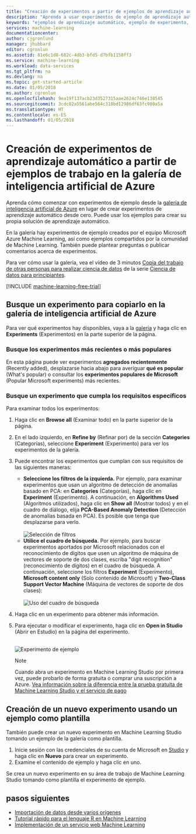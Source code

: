 ```yaml
---
title: "Creación de experimentos a partir de ejemplos de aprendizaje automático - Azure | Microsoft Docs"
description: "Aprenda a usar experimentos de ejemplo de aprendizaje automático para crear nuevos experimentos con la galería de inteligencia artificial de Azure y Azure Machine Learning."
keywords: "ejemplos de aprendizaje automático, ejemplo de experimento, ejemplo de aprendizaje automático, ejemplos de inteligencia artificial"
services: machine-learning
documentationcenter: 
author: cjgronlund
manager: jhubbard
editor: cgronlun
ms.assetid: 81e6c1d8-682c-4db3-bfd5-d7bfb1150ff3
ms.service: machine-learning
ms.workload: data-services
ms.tgt_pltfrm: na
ms.devlang: na
ms.topic: get-started-article
ms.date: 01/05/2018
ms.author: cgronlun
ms.openlocfilehash: 9ea19f137acb23d3527315aae2624c746e138545
ms.sourcegitcommit: 3cdc82a5561abe564c318bd12986df63fc980a5a
ms.translationtype: HT
ms.contentlocale: es-ES
ms.lasthandoff: 01/05/2018
---
```

# <a name="create-machine-learning-experiments-from-working-examples-in-azure-ai-gallery"></a>Creación de experimentos de aprendizaje automático a partir de ejemplos de trabajo en la galería de inteligencia artificial de Azure

Aprenda cómo comenzar con experimentos de ejemplo desde la [galería de inteligencia artificial de Azure](https://gallery.cortanaintelligence.com/) en lugar de crear experimentos de aprendizaje automático desde cero. Puede usar los ejemplos para crear su propia solución de aprendizaje automático.

En la galería hay experimentos de ejemplo creados por el equipo Microsoft Azure Machine Learning, así como ejemplos compartidos por la comunidad de Machine Learning. También puede plantear preguntas o publicar comentarios acerca de experimentos.

Para ver cómo usar la galería, vea el vídeo de 3 minutos [Copia del trabajo de otras personas para realizar ciencia de datos](data-science-for-beginners-copy-other-peoples-work-to-do-data-science.md) de la serie [Ciencia de datos para principiantes](data-science-for-beginners-the-5-questions-data-science-answers.md).

[!INCLUDE [machine-learning-free-trial](../../../includes/machine-learning-free-trial.md)]

## <a name="find-an-experiment-to-copy-in-azure-ai-gallery"></a>Busque un experimento para copiarlo en la galería de inteligencia artificial de Azure
Para ver qué experimentos hay disponibles, vaya a la [galería](https://gallery.cortanaintelligence.com/) y haga clic en **Experiments** (Experimentos) en la parte superior de la página.

### <a name="find-the-newest-or-most-popular-experiments"></a>Busque los experimentos más recientes o más populares
En esta página puede ver experimentos **agregados recientemente** (Recently added), desplazarse hacia abajo para averiguar **qué es popular** (What's popular) o consultar los **experimentos populares de Microsoft** (Popular Microsoft experiments) más recientes.

### <a name="look-for-an-experiment-that-meets-specific-requirements"></a>Busque un experimento que cumpla los requisitos específicos
Para examinar todos los experimentos:

1. Haga clic en **Browse all** (Examinar todo) en la parte superior de la página.
2. En el lado izquierdo, en **Refine by** (Refinar por) de la sección **Categories** (Categorías), seleccione **Experiment** (Experimento) para ver los experimentos de la galería.
3. Puede encontrar los experimentos que cumplan con sus requisitos de las siguientes maneras:
   * **Seleccione los filtros de la izquierda.** Por ejemplo, para examinar experimentos que usan un algoritmo de detección de anomalías basado en PCA: en **Categories** (Categorías), haga clic en **Experiment** (Experimento). A continuación, en **Algorithms Used** (Algoritmos utilizados), haga clic en **Show all** (Mostrar todos) y en el cuadro de diálogo, elija **PCA-Based Anomaly Detection** (Detección de anomalías basada en PCA). Es posible que tenga que desplazarse para verlo.<br></br>
     ![Selección de filtros](./media/sample-experiments/choose-an-algorithm.png)
   * **Utilice el cuadro de búsqueda.** Por ejemplo, para buscar experimentos aportados por Microsoft relacionados con el reconocimiento de dígitos que usen un algoritmo de máquina de vectores de soporte de dos clases, escriba "digit recognition" (reconocimiento de dígitos) en el cuadro de búsqueda. A continuación, seleccione los filtros **Experiment** (Experimento), **Microsoft content only** (Solo contenido de Microsoft) y **Two-Class Support Vector Machine** (Máquina de vectores de soporte de dos clases):<br></br>
     ![Uso del cuadro de búsqueda](./media/sample-experiments/search-for-experiments.png)
4. Haga clic en un experimento para obtener más información.
5. Para ejecutar o modificar el experimento, haga clic en **Open in Studio** (Abrir en Estudio) en la página del experimento. <br></br>

    ![Experimento de ejemplo](./media/sample-experiments/example-experiment.png)

    > [!NOTE]
    > Cuando abra un experimento en Machine Learning Studio por primera vez, puede probarlo de forma gratuita o comprar una suscripción a Azure. [Vea información sobre la diferencia entre la prueba gratuita de Machine Learning Studio y el servicio de pago](https://azure.microsoft.com/pricing/details/machine-learning/)
    >
    >

## <a name="create-a-new-experiment-using-an-example-as-a-template"></a>Creación de un nuevo experimento usando un ejemplo como plantilla
También puede crear un nuevo experimento en Machine Learning Studio tomando un ejemplo de la galería como plantilla.

1. Inicie sesión con las credenciales de su cuenta de Microsoft en [Studio](https://studio.azureml.net) y haga clic en **Nuevo** para crear un experimento.
2. Examine el contenido de ejemplo y haga clic en uno.

Se crea un nuevo experimento en su área de trabajo de Machine Learning Studio tomando como plantilla el experimento de ejemplo.

## <a name="next-steps"></a>pasos siguientes
* [Importación de datos desde varios orígenes](import-data.md)
* [Tutorial rápido para el lenguaje R en Machine Learning](r-quickstart.md)
* [Implementación de un servicio web Machine Learning](publish-a-machine-learning-web-service.md)
